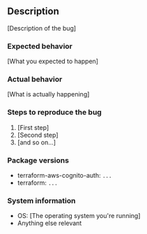 ## Description

[Description of the bug]

### Expected behavior

[What you expected to happen]

### Actual behavior

[What is actually happening]

### Steps to reproduce the bug

1. [First step]
2. [Second step]
3. [and so on...]

### Package versions

* terraform-aws-cognito-auth: `...`
* terraform: `...`

### System information

* OS: [The operating system you're running]
* Anything else relevant
